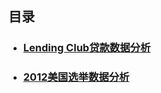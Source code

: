 ## 目录

* ### [Lending Club贷款数据分析](https://github.com/Choven-Meng/Data_analysis/tree/master/data_analysis_examples/LendingClub_loanData)
 
* ### [2012美国选举数据分析](https://github.com/Choven-Meng/Data_analysis/tree/master/data_analysis_examples/LendingClub_loanData)
